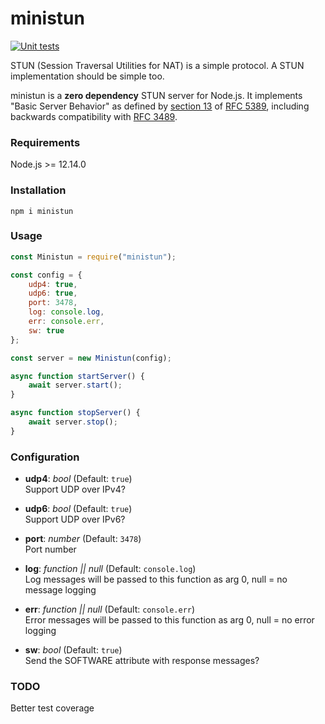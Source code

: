 # ministun

[![Unit tests](https://github.com/noahlevenson/ministun/actions/workflows/test.yml/badge.svg)](https://github.com/noahlevenson/ministun/actions/workflows/test.yml)

STUN (Session Traversal Utilities for NAT) is a simple protocol. A STUN implementation should be simple too.

ministun is a **zero dependency** STUN server for Node.js. It implements "Basic Server Behavior" as defined by [section 13](https://tools.ietf.org/html/rfc5389#section-13) of [RFC 5389](https://tools.ietf.org/html/rfc5389), including backwards compatibility with [RFC 3489](https://tools.ietf.org/html/rfc3489). 

### Requirements
Node.js >= 12.14.0

### Installation
```
npm i ministun
```

### Usage
```javascript
const Ministun = require("ministun");

const config = {
	udp4: true,
	udp6: true,
	port: 3478,
	log: console.log,
	err: console.err,
	sw: true
};

const server = new Ministun(config);

async function startServer() {
	await server.start();
}

async function stopServer() {
	await server.stop();
}
```

### Configuration
- **udp4**: *bool* (Default: `true`)<br>
Support UDP over IPv4?

- **udp6**: *bool* (Default: `true`)<br>
Support UDP over IPv6?

- **port**: *number* (Default: `3478`)<br>
Port number

- **log**: *function || null* (Default: `console.log`)<br>
Log messages will be passed to this function as arg 0, null = no message logging 

- **err**: *function || null* (Default: `console.err`)<br>
Error messages will be passed to this function as arg 0, null = no error logging 

- **sw**: *bool* (Default: `true`)<br>
Send the SOFTWARE attribute with response messages? 

### TODO
Better test coverage
